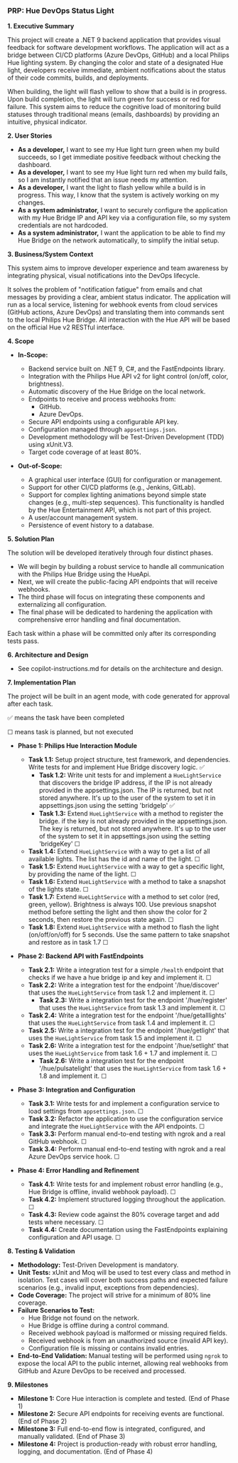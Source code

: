 ### **PRP: Hue DevOps Status Light**

**1. Executive Summary**

This project will create a .NET 9 backend application that provides visual feedback for software development workflows. 
The application will act as a bridge between CI/CD platforms (Azure DevOps, GitHub) and a local Philips Hue lighting system. 
By changing the color and state of a designated Hue light, developers receive immediate, ambient notifications about the status of their code commits, builds, and deployments.

When building, the light will flash yellow to show that a build is in progress. 
Upon build completion, the light will turn green for success or red for failure. 
This system aims to reduce the cognitive load of monitoring build statuses through traditional means (emails, dashboards) by providing an intuitive, physical indicator.

**2. User Stories**

*   **As a developer,** I want to see my Hue light turn green when my build succeeds, so I get immediate positive feedback without checking the dashboard.
*   **As a developer,** I want to see my Hue light turn red when my build fails, so I am instantly notified that an issue needs my attention.
*   **As a developer,** I want the light to flash yellow while a build is in progress. This way, I know that the system is actively working on my changes.
*   **As a system administrator,** I want to securely configure the application with my Hue Bridge IP and API key via a configuration file, so my system credentials are not hardcoded.
*   **As a system administrator,** I want the application to be able to find my Hue Bridge on the network automatically, to simplify the initial setup.

**3. Business/System Context**

This system aims to improve developer experience and team awareness by integrating physical, 
visual notifications into the DevOps lifecycle. 

It solves the problem of "notification fatigue" from emails and chat messages by providing a clear, ambient status indicator. 
The application will run as a local service, listening for webhook events from cloud services (GitHub actions, Azure DevOps) and translating them into commands sent to the local Philips Hue Bridge. 
All interaction with the Hue API will be based on the official Hue v2 RESTful interface.

**4. Scope**

*   **In-Scope:**
    *   Backend service built on .NET 9, C#, and the FastEndpoints library.
    *   Integration with the Philips Hue API v2 for light control (on/off, color, brightness).
    *   Automatic discovery of the Hue Bridge on the local network.
    *   Endpoints to receive and process webhooks from:
        *   GitHub.
        *   Azure DevOps.
    *   Secure API endpoints using a configurable API key.
    *   Configuration managed through `appsettings.json`.
    *   Development methodology will be Test-Driven Development (TDD) using xUnit.V3.
    *   Target code coverage of at least 80%.

*   **Out-of-Scope:**
    *   A graphical user interface (GUI) for configuration or management.
    *   Support for other CI/CD platforms (e.g., Jenkins, GitLab).
    *   Support for complex lighting animations beyond simple state changes (e.g., multi-step sequences). This functionality is handled by the Hue Entertainment API, which is not part of this project.
    *   A user/account management system.
    *   Persistence of event history to a database.

**5. Solution Plan**

The solution will be developed iteratively through four distinct phases. 

- We will begin by building a robust service to handle all communication with the Philips Hue Bridge using the HueApi. 
- Next, we will create the public-facing API endpoints that will receive webhooks. 
- The third phase will focus on integrating these components and externalizing all configuration. 
- The final phase will be dedicated to hardening the application with comprehensive error handling and final documentation. 

Each task within a phase will be committed only after its corresponding tests pass.

**6. Architecture and Design**

*   See copilot-instructions.md for details on the architecture and design.

**7. Implementation Plan**

The project will be built in an agent mode, with code generated for approval after each task.

✅ means the task have been completed

☐ means task is planned, but not executed

*   **Phase 1: Philips Hue Interaction Module**
    *   **Task 1.1:** Setup project structure, test framework, and dependencies. Write tests for and implement Hue Bridge discovery logic. ✅
        *   **Task 1.2:** Write unit tests for and implement a `HueLightService` that discovers the bridge IP address, if the IP is not already provided in the appsettings.json. The IP is returned, but not stored anywhere. It's up to the user of the system to set it in appsettings.json using the setting 'bridgeIp' ✅
        *   **Task 1.3:** Extend `HueLightService` with a method to register the bridge. if the key is not already provided in the appsettings.json. The key is returned, but not stored anywhere. It's up to the user of the system to set it in appsettings.json using the setting 'bridgeKey' ☐
    *   **Task 1.4:** Extend `HueLightService` with a way to get a list of all available lights. The list has the id and name of the light. ☐
    *   **Task 1.5:** Extend `HueLightService` with a way to get a specific light, by providing the name of the light. ☐
    *   **Task 1.6:** Extend `HueLightService` with a method to take a snapshot of the lights state.  ☐
    *   **Task 1.7:** Extend `HueLightService` with a method to set color (red, green, yellow). Brightness is always 100. Use previous snapshot method before setting the light and then show the color for 2 seconds, then restore the previous state again. ☐
    *   **Task 1.8:** Extend `HueLightService` with a method to flash the light (on/off/on/off) for 5 seconds. Use the same pattern to take snapshot and restore as in task 1.7 ☐

*   **Phase 2: Backend API with FastEndpoints**
    *   **Task 2.1:** Write a integration test for a simple `/health` endpoint that checks if we have a hue bridge ip and key and implement it. ☐
    *   **Task 2.2:** Write a integration test for the endpoint '/hue/discover' that uses the `HueLightService` from task 1.2 and implement it. ☐
        *   **Task 2.3:** Write a integration test for the endpoint '/hue/register' that uses the `HueLightService` from task 1.3 and implement it. ☐
    *   **Task 2.4:** Write a integration test for the endpoint '/hue/getalllights' that uses the `HueLightService` from task 1.4 and implement it. ☐
    *   **Task 2.5:** Write a integration test for the endpoint '/hue/getlight' that uses the `HueLightService` from task 1.5 and implement it. ☐
    *   **Task 2.6:** Write a integration test for the endpoint '/hue/setlight' that uses the `HueLightService` from task 1.6 + 1.7 and implement it. ☐
        *   **Task 2.6:** Write a integration test for the endpoint '/hue/pulsatelight' that uses the `HueLightService` from task 1.6 + 1.8 and implement it. ☐

*   **Phase 3: Integration and Configuration**
    *   **Task 3.1:** Write tests for and implement a configuration service to load settings from `appsettings.json`. ☐
    *   **Task 3.2:** Refactor the application to use the configuration service and integrate the `HueLightService` with the API endpoints. ☐
    *   **Task 3.3:** Perform manual end-to-end testing with ngrok and a real GitHub webhook. ☐
    *   **Task 3.4:** Perform manual end-to-end testing with ngrok and a real Azure DevOps service hook. ☐

*   **Phase 4: Error Handling and Refinement**
    *   **Task 4.1:** Write tests for and implement robust error handling (e.g., Hue Bridge is offline, invalid webhook payload). ☐
    *   **Task 4.2:** Implement structured logging throughout the application. ☐
    *   **Task 4.3:** Review code against the 80% coverage target and add tests where necessary. ☐
    *   **Task 4.4:** Create documentation using the FastEndpoints explaining configuration and API usage. ☐

**8. Testing & Validation**

*   **Methodology:** Test-Driven Development is mandatory.
*   **Unit Tests:** xUnit and Moq will be used to test every class and method in isolation. Test cases will cover both success paths and expected failure scenarios (e.g., invalid input, exceptions from dependencies).
*   **Code Coverage:** The project will strive for a minimum of 80% line coverage.
*   **Failure Scenarios to Test:**
    *   Hue Bridge not found on the network.
    *   Hue Bridge is offline during a control command.
    *   Received webhook payload is malformed or missing required fields.
    *   Received webhook is from an unauthorized source (invalid API key).
    *   Configuration file is missing or contains invalid entries.
*   **End-to-End Validation:** Manual testing will be performed using `ngrok` to expose the local API to the public internet, allowing real webhooks from GitHub and Azure DevOps to be received and processed.

**9. Milestones**

*   **Milestone 1:** Core Hue interaction is complete and tested. (End of Phase 1)
*   **Milestone 2:** Secure API endpoints for receiving events are functional. (End of Phase 2)
*   **Milestone 3:** Full end-to-end flow is integrated, configured, and manually validated. (End of Phase 3)
*   **Milestone 4:** Project is production-ready with robust error handling, logging, and documentation. (End of Phase 4)